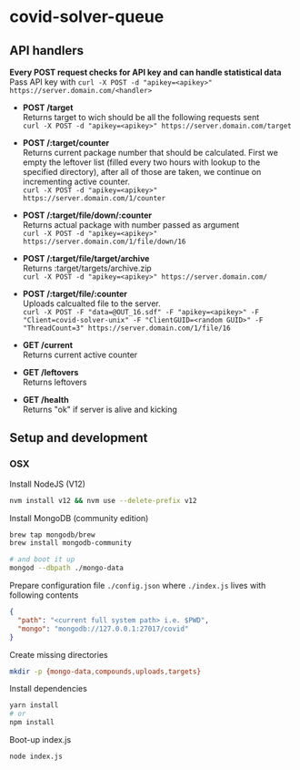 # covid-solver-queue
## API handlers
**Every POST request checks for API key and can handle statistical data**  
Pass API key with `curl -X POST -d "apikey=<apikey>" https://server.domain.com/<handler>`

- **POST /target**  
  Returns target to wich should be all the following requests sent  
  `curl -X POST -d "apikey=<apikey>" https://server.domain.com/target`
  
- **POST /:target/counter**  
  Returns current package number that should be calculated. First we empty the leftover list (filled every two hours with lookup to the specified directory), after all of those are taken, we continue on incrementing active counter.  
  `curl -X POST -d "apikey=<apikey>" https://server.domain.com/1/counter`
  
- **POST /:target/file/down/:counter**  
  Returns actual package with number passed as argument  
  `curl -X POST -d "apikey=<apikey>" https://server.domain.com/1/file/down/16`

- **POST /:target/file/target/archive**  
  Returns :target/targets/archive.zip  
  `curl -X POST -d "apikey=<apikey>" https://server.domain.com/`
  
- **POST /:target/file/:counter**  
  Uploads calcualted file to the server.  
  `curl -X POST -F "data=@OUT_16.sdf" -F "apikey=<apikey>" -F "Client=covid-solver-unix" -F "ClientGUID=<random GUID>" -F "ThreadCount=3" https://server.domain.com/1/file/16`
  
- **GET /current**  
  Returns current active counter
  
- **GET /leftovers**  
  Returns leftovers
  
- **GET /health**  
  Returns "ok" if server is alive and kicking


## Setup and development

### OSX

Install NodeJS (V12)
```bash
nvm install v12 && nvm use --delete-prefix v12
```
Install MongoDB (community edition)

```bash
brew tap mongodb/brew
brew install mongodb-community

# and boot it up
mongod --dbpath ./mongo-data
```

Prepare configuration file `./config.json` where `./index.js` lives with following contents
```json
{
  "path": "<current full system path> i.e. $PWD",
  "mongo": "mongodb://127.0.0.1:27017/covid"
}
```

Create missing directories

```bash
mkdir -p {mongo-data,compounds,uploads,targets}
```

Install dependencies
```bash
yarn install
# or
npm install
```

Boot-up index.js
```
node index.js
```
